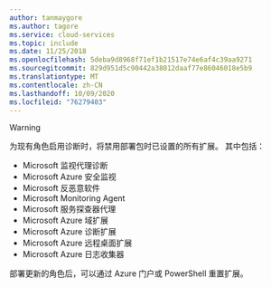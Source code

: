 ```yaml
---
author: tanmaygore
ms.author: tagore
ms.service: cloud-services
ms.topic: include
ms.date: 11/25/2018
ms.openlocfilehash: 5deba9d8968f71ef1b21517e74e6af4c39aa9271
ms.sourcegitcommit: 829d951d5c90442a38012daaf77e86046018e5b9
ms.translationtype: MT
ms.contentlocale: zh-CN
ms.lasthandoff: 10/09/2020
ms.locfileid: "76279403"
---
```

> [!WARNING]
> 为现有角色启用诊断时，将禁用部署包时已设置的所有扩展。 其中包括：
>
> * Microsoft 监视代理诊断
> * Microsoft Azure 安全监视
> * Microsoft 反恶意软件                 
> * Microsoft Monitoring Agent
> * Microsoft 服务探查器代理      
> * Microsoft Azure 域扩展        
> * Microsoft Azure 诊断扩展   
> * Microsoft Azure 远程桌面扩展
> * Microsoft Azure 日志收集器
>
> 部署更新的角色后，可以通过 Azure 门户或 PowerShell 重置扩展。
>
